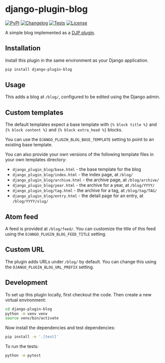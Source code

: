 # django-plugin-blog

[![PyPI](https://img.shields.io/pypi/v/django-plugin-blog.svg)](https://pypi.org/project/django-plugin-blog/)
[![Changelog](https://img.shields.io/github/v/release/simonw/django-plugin-blog?include_prereleases&label=changelog)](https://github.com/simonw/django-plugin-blog/releases)
[![Tests](https://github.com/simonw/django-plugin-blog/workflows/Test/badge.svg)](https://github.com/simonw/django-plugin-blog/actions?query=workflow%3ATest)
[![License](https://img.shields.io/badge/license-Apache%202.0-blue.svg)](https://github.com/simonw/django-plugin-blog/blob/main/LICENSE)

A simple blog implemented as a [DJP plugin](https://djp.readthedocs.io/).

## Installation

Install this plugin in the same environment as your Django application.
```bash
pip install django-plugin-blog
```
## Usage

This adds a blog at `/blog/`, configured to be edited using the Django admin.

## Custom templates

The default templates expect a base template with `{% block title %}` and `{% block content %}` and `{% block extra_head %}` blocks.

You can use the `DJANGO_PLUGIN_BLOG_BASE_TEMPLATE` setting to point to an existing base template.

You can also provide your own versions of the following template files in your own templates directory:

- `django_plugin_blog/base.html` - the base template for the blog
- `django_plugin_blog/index.html` - the index page, at `/blog/`
- `django_plugin_blog/archive.html` - the archive page, at `/blog/archive/`
- `django_plugin_blog/year.html` - the archive for a year, at `/blog/YYYY/`
- `django_plugin_blog/tag.html` - the archive for a tag, at `/blog/tag/TAG/`
- `django_plugin_blog/entry.html` - the detail page for an entry, at `/blog/YYYY/slug/`

## Atom feed

A feed is provided at `/blog/feed/`. You can customize the title of this feed using the `DJANGO_PLUGIN_BLOG_FEED_TITLE` setting.

## Custom URL

The plugin adds URLs under `/blog/` by default. You can change this using the `DJANGO_PLUGIN_BLOG_URL_PREFIX` setting.

## Development

To set up this plugin locally, first checkout the code. Then create a new virtual environment:
```bash
cd django-plugin-blog
python -m venv venv
source venv/bin/activate
```
Now install the dependencies and test dependencies:
```bash
pip install -e '.[test]'
```
To run the tests:
```bash
python -m pytest
```
